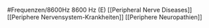 #Frequenzen/8600Hz
8600 Hz (E)
[[Peripheral Nerve Diseases]]
[[Periphere Nervensystem-Krankheiten]]
[[Periphere Neuropathien]]